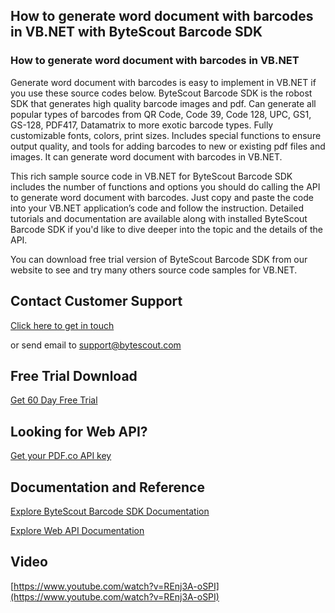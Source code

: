 ## How to generate word document with barcodes in VB.NET with ByteScout Barcode SDK

### How to generate word document with barcodes in VB.NET

Generate word document with barcodes is easy to implement in VB.NET if you use these source codes below. ByteScout Barcode SDK is the robost SDK that generates high quality barcode images and pdf. Can generate all popular types of barcodes from QR Code, Code 39, Code 128, UPC, GS1, GS-128, PDF417, Datamatrix to more exotic barcode types. Fully customizable fonts, colors, print sizes. Includes special functions to ensure output quality, and tools for adding barcodes to new or existing pdf files and images. It can generate word document with barcodes in VB.NET.

This rich sample source code in VB.NET for ByteScout Barcode SDK includes the number of functions and options you should do calling the API to generate word document with barcodes. Just copy and paste the code into your VB.NET application’s code and follow the instruction. Detailed tutorials and documentation are available along with installed ByteScout Barcode SDK if you'd like to dive deeper into the topic and the details of the API.

You can download free trial version of ByteScout Barcode SDK from our website to see and try many others source code samples for VB.NET.

## Contact Customer Support

[Click here to get in touch](https://bytescout.zendesk.com/hc/en-us/requests/new?subject=ByteScout%20Barcode%20SDK%20Question)

or send email to [support@bytescout.com](mailto:support@bytescout.com?subject=ByteScout%20Barcode%20SDK%20Question) 

## Free Trial Download

[Get 60 Day Free Trial](https://bytescout.com/download/web-installer?utm_source=github-readme)

## Looking for Web API? 

[Get your PDF.co API key](https://pdf.co/documentation/api?utm_source=github-readme)

## Documentation and Reference

[Explore ByteScout Barcode SDK Documentation](https://bytescout.com/documentation/index.html?utm_source=github-readme)

[Explore Web API Documentation](https://pdf.co/documentation/api?utm_source=github-readme)

## Video

[https://www.youtube.com/watch?v=REnj3A-oSPI](https://www.youtube.com/watch?v=REnj3A-oSPI)